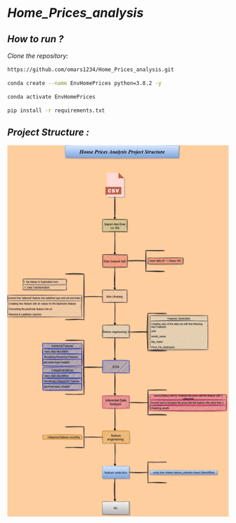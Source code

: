 # *Home_Prices_analysis*


## *How to run ?*

*Clone the repository:*

```bash
https://github.com/omars1234/Home_Prices_analysis.git
```

```bash
conda create --name EnvHomePrices python=3.8.2 -y
```

```bash
conda activate EnvHomePrices
```

```bash
pip install -r requirements.txt
```

## *Project Structure :*


![Logo](Price_analysis.drawio.png)